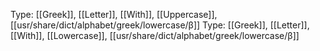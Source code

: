 Type: [[Greek]], [[Letter]], [[With]], [[Uppercase]], [[usr/share/dict/alphabet/greek/lowercase/β]]
Type: [[Greek]], [[Letter]], [[With]], [[Lowercase]], [[usr/share/dict/alphabet/greek/lowercase/β]]
